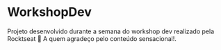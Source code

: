 # WorkshopDev
Projeto desenvolvido durante a semana do workshop dev realizado pela Rocktseat 💜 A quem agradeço pelo conteúdo sensacional!.
